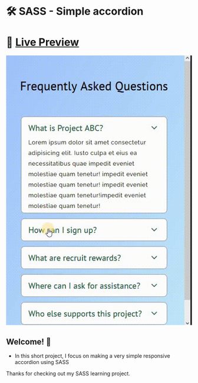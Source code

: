 # 🛠 SASS - Simple accordion

# 🔗 [Live Preview](https://633a04815adf252f15f32dd0--monumental-gecko-700d89.netlify.app/)
![Design preview](./preview.gif)

## Welcome! 👋

- In this short project, I focus on making a very simple responsive accordion using SASS

Thanks for checking out my SASS learning project.
